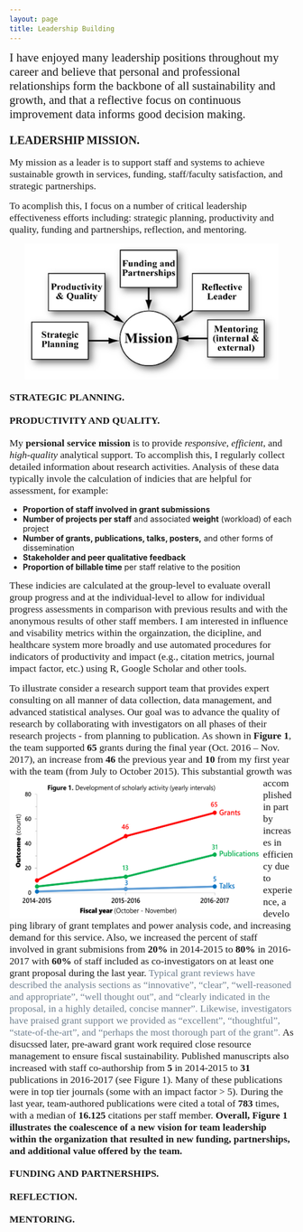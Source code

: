 ```yaml
---
layout: page
title: Leadership Building 
---
```


<span style="color:lightsteelblue4; font-family:Palatino; font-size:1.50em;">I have enjoyed many leadership positions throughout my career and believe that personal and professional relationships form the backbone of all sustainability and growth, and that a reflective focus on continuous improvement data informs good decision making.</span> 
<br/>  

### <span style="color:lightsteelblue4; font-family:Palatino; font-size:1.25em;">LEADERSHIP MISSION.</span> 

<span style="color:lightsteelblue4; font-family:Palatino; font-size:1.25em;">My mission as a leader is to support staff and systems to achieve sustainable growth in services, funding, staff/faculty satisfaction, and strategic partnerships.</span>   
   
<span style="color:lightsteelblue4; font-family:Palatino; font-size:1.25em;">To acomplish this, I focus on a number of critical leadership effectiveness efforts including: strategic planning, productivity and quality, funding and partnerships, reflection, and mentoring.</span> 

<p align="center">
  <img width="450" height="240" src="/assets/img/leadershipmission2.png">
</p>
  
#### <span style="color:lightsteelblue4; font-family:Palatino; font-size:1.25em;">STRATEGIC PLANNING.</span>   

#### <span style="color:lightsteelblue4; font-family:Palatino; font-size:1.25em;">PRODUCTIVITY AND QUALITY.</span>    
<span style="color:lightsteelblue4; font-family:Palatino; font-size:1.25em;">My **persional service mission** is to provide *responsive*, *efficient*, and *high-quality* analytical support. To accomplish this, I regularly collect detailed information about research activities. Analysis of these data typically invole the calculation of indicies that are helpful for assessment, for example:</span>   
   
* **Proportion of staff involved in grant submissions**
* **Number of projects per staff** and associated **weight** (workload) of each project
* **Number of grants, publications, talks, posters,** and other forms of dissemination
* **Stakeholder and peer qualitative feedback** 
* **Proportion of billable time** per staff relative to the position

<span style="color:lightsteelblue4; font-family:Palatino; font-size:1.25em;">These indicies are calculated at the group-level to evaluate overall group progress and at the individual-level to allow for individual progress assessments in comparison with previous results and with the anonymous results of other staff members. I am interested in influence and visability metrics within the orgainzation, the dicipline, and healthcare system more broadly and use automated procedures for indicators of productivity and impact (e.g., citation metrics, journal impact factor, etc.) using R, Google Scholar and other tools.</span>  

<span style="color:lightsteelblue4; font-family:Palatino; font-size:1.25em;">To illustrate consider a research support team that provides expert consulting on all manner of data collection, data management, and advanced statistical analyses. Our goal was to advance the quality of research by collaborating with investigators on all phases of their research projects - from planning to publication. As shown in **Figure 1**, the team supported **65** grants during the final year (Oct. 2016 – Nov. 2017), an increase from **46** the previous year and **10** from my first year with the team (from July to October 2015).</span> <img align="left" width="450" height="250" src="/assets/img/BEEPacademics.png" alt="results plot"> <span style="color:lightsteelblue4; font-family:Palatino; font-size:1.25em;">This substantial growth was accomplished in part by increases in efficiency due to experience, a developing library of grant templates and power analysis code, and increasing demand for this service. Also, we increased the percent of staff involved in grant submisions from **20%** in 2014-2015 to **80%** in 2016-2017 with **60%** of staff included as co-investigators on at least one grant proposal during the last year.</span> <span style="color:slategrey; font-family:Palatino; font-size:1.25em;">Typical grant reviews have described the analysis sections as “innovative”, “clear”, “well-reasoned and appropriate”, “well thought out”, and “clearly indicated in the proposal, in a highly detailed, concise manner”. Likewise, investigators have praised grant support we provided as “excellent”, “thoughtful”, “state-of-the-art”, and “perhaps the most thorough part of the grant”.</span> <span style="color:lightsteelblue4; font-family:Palatino; font-size:1.25em;">As disucssed later, pre-award grant work required close resource management to ensure fiscal sustainability. Published manuscripts also increased with staff co-authorship from **5** in 2014-2015 to **31** publications in 2016-2017 (see Figure 1). Many of these publications were in top tier journals (some with an impact factor > 5). During the last year, team-authored publications were cited a total of **783** times, with a median of **16.125** citations per staff member. **Overall, Figure 1 illustrates the coalescence of a new vision for team leadership within the organization that resulted in new funding, partnerships, and additional value offered by the team.**</span> 

#### <span style="color:lightsteelblue4; font-family:Palatino; font-size:1.25em;">FUNDING AND PARTNERSHIPS.</span>   

#### <span style="color:lightsteelblue4; font-family:Palatino; font-size:1.25em;">REFLECTION.</span> 

#### <span style="color:lightsteelblue4; font-family:Palatino; font-size:1.25em;">MENTORING.</span> 
